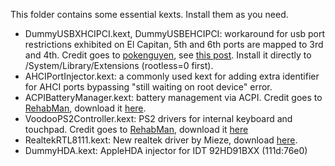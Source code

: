 This folder contains some essential kexts. Install them as you need.

* DummyUSBXHCIPCI.kext, DummyUSBEHCIPCI: workaround for usb port restrictions exhibited on El Capitan, 5th and 6th ports are mapped to 3rd and 4th. Credit goes to [pokenguyen](http://www.insanelymac.com/forum/user/655057-pokenguyen/), see [this post](http://www.insanelymac.com/forum/topic/306777-guide-usb-fix-el-capitan-1011). Install it directly to /System/Library/Extensions (rootless=0 first).
* AHCIPortInjector.kext: a commonly used kext for adding extra identifier for AHCI ports bypassing "still waiting on root device" error.
* ACPIBatteryManager.kext: battery management via ACPI. Credit goes to [RehabMan](https://github.com/RehabMan), download it [here](https://bitbucket.org/RehabMan/os-x-acpi-battery-driver/downloads).
* VoodooPS2Controller.kext: PS2 drivers for internal keyboard and touchpad. Credit goes to [RehabMan](https://github.com/RehabMan), download it [here](https://bitbucket.org/RehabMan/os-x-voodoo-ps2-controller/downloads)
* RealtekRTL8111.kext: New realtek driver by Mieze, download [here](https://github.com/Mieze/RTL8111_driver_for_OS_X).
* DummyHDA.kext: AppleHDA injector for IDT 92HD91BXX (111d:76e0)
